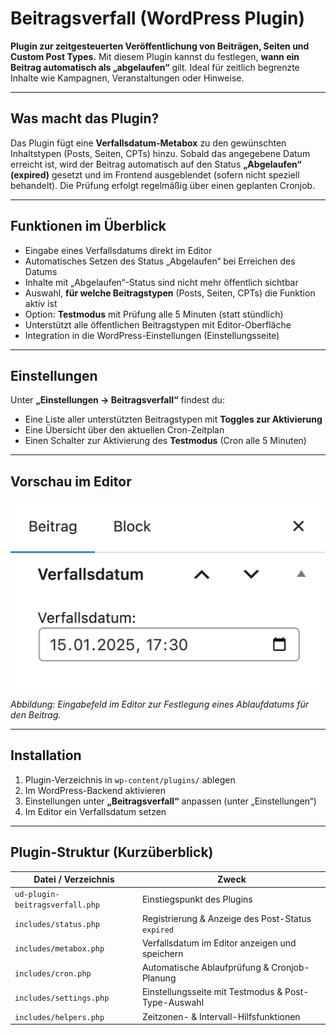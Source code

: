 # Beitragsverfall (WordPress Plugin)

**Plugin zur zeitgesteuerten Veröffentlichung von Beiträgen, Seiten und Custom Post Types.**
Mit diesem Plugin kannst du festlegen, **wann ein Beitrag automatisch als „abgelaufen“** gilt. Ideal für zeitlich begrenzte Inhalte wie Kampagnen, Veranstaltungen oder Hinweise.

---

## Was macht das Plugin?

Das Plugin fügt eine **Verfallsdatum-Metabox** zu den gewünschten Inhaltstypen (Posts, Seiten, CPTs) hinzu.
Sobald das angegebene Datum erreicht ist, wird der Beitrag automatisch auf den Status **„Abgelaufen“ (expired)** gesetzt und im Frontend ausgeblendet (sofern nicht speziell behandelt).
Die Prüfung erfolgt regelmäßig über einen geplanten Cronjob.

---

## Funktionen im Überblick

* Eingabe eines Verfallsdatums direkt im Editor
* Automatisches Setzen des Status „Abgelaufen“ bei Erreichen des Datums
* Inhalte mit „Abgelaufen“-Status sind nicht mehr öffentlich sichtbar
* Auswahl, **für welche Beitragstypen** (Posts, Seiten, CPTs) die Funktion aktiv ist
* Option: **Testmodus** mit Prüfung alle 5 Minuten (statt stündlich)
* Unterstützt alle öffentlichen Beitragstypen mit Editor-Oberfläche
* Integration in die WordPress-Einstellungen (Einstellungsseite)

---

## Einstellungen

Unter **„Einstellungen → Beitragsverfall“** findest du:

* Eine Liste aller unterstützten Beitragstypen mit **Toggles zur Aktivierung**
* Eine Übersicht über den aktuellen Cron-Zeitplan
* Einen Schalter zur Aktivierung des **Testmodus** (Cron alle 5 Minuten)

---

## Vorschau im Editor

![Beitragsverfall Editor](./assets/beitragsverfall_editor.png)

*Abbildung: Eingabefeld im Editor zur Festlegung eines Ablaufdatums für den Beitrag.*

---

## Installation

1. Plugin-Verzeichnis in `wp-content/plugins/` ablegen
2. Im WordPress-Backend aktivieren
3. Einstellungen unter **„Beitragsverfall“** anpassen (unter „Einstellungen“)
4. Im Editor ein Verfallsdatum setzen

---

## Plugin-Struktur (Kurzüberblick)

| Datei / Verzeichnis             | Zweck                                               |
| ------------------------------- | --------------------------------------------------- |
| `ud-plugin-beitragsverfall.php` | Einstiegspunkt des Plugins                          |
| `includes/status.php`           | Registrierung & Anzeige des Post-Status `expired`   |
| `includes/metabox.php`          | Verfallsdatum im Editor anzeigen und speichern      |
| `includes/cron.php`             | Automatische Ablaufprüfung & Cronjob-Planung        |
| `includes/settings.php`         | Einstellungsseite mit Testmodus & Post-Type-Auswahl |
| `includes/helpers.php`          | Zeitzonen- & Intervall-Hilfsfunktionen              |
